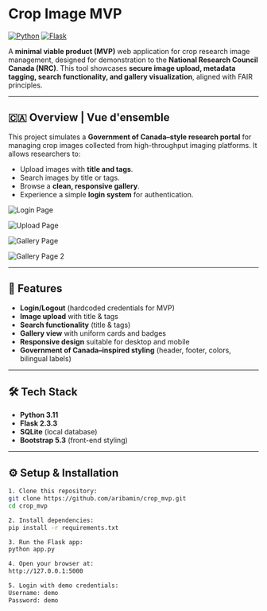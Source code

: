 # Crop Image MVP

[![Python](https://img.shields.io/badge/Python-3.11-blue)](https://www.python.org/)
[![Flask](https://img.shields.io/badge/Flask-2.3.3-orange)](https://flask.palletsprojects.com/)

A **minimal viable product (MVP)** web application for crop research image management, designed for demonstration to the **National Research Council Canada (NRC)**. This tool showcases **secure image upload, metadata tagging, search functionality, and gallery visualization**, aligned with FAIR principles.

---

## 🇨🇦 Overview | Vue d'ensemble

This project simulates a **Government of Canada–style research portal** for managing crop images collected from high-throughput imaging platforms. It allows researchers to:

- Upload images with **title and tags**.
- Search images by title or tags.
- Browse a **clean, responsive gallery**.
- Experience a simple **login system** for authentication.

![Login Page](https://raw.githubusercontent.com/aribamin/crop_mvp/main/login.jpg)

![Upload Page](https://raw.githubusercontent.com/aribamin/crop_mvp/main/upload.jpg)

![Gallery Page](https://raw.githubusercontent.com/aribamin/crop_mvp/main/gallery.jpg)

![Gallery Page 2](https://raw.githubusercontent.com/aribamin/crop_mvp/main/gallery2.jpg)

---

## 🎯 Features

- **Login/Logout** (hardcoded credentials for MVP)
- **Image upload** with title & tags
- **Search functionality** (title & tags)
- **Gallery view** with uniform cards and badges
- **Responsive design** suitable for desktop and mobile
- **Government of Canada–inspired styling** (header, footer, colors, bilingual labels)

---

## 🛠️ Tech Stack

- **Python 3.11**  
- **Flask 2.3.3**  
- **SQLite** (local database)  
- **Bootstrap 5.3** (front-end styling)  

---

## ⚙️ Setup & Installation

```bash
1. Clone this repository:
git clone https://github.com/aribamin/crop_mvp.git
cd crop_mvp

2. Install dependencies:
pip install -r requirements.txt

3. Run the Flask app:
python app.py

4. Open your browser at:
http://127.0.0.1:5000

5. Login with demo credentials:
Username: demo
Password: demo
```
